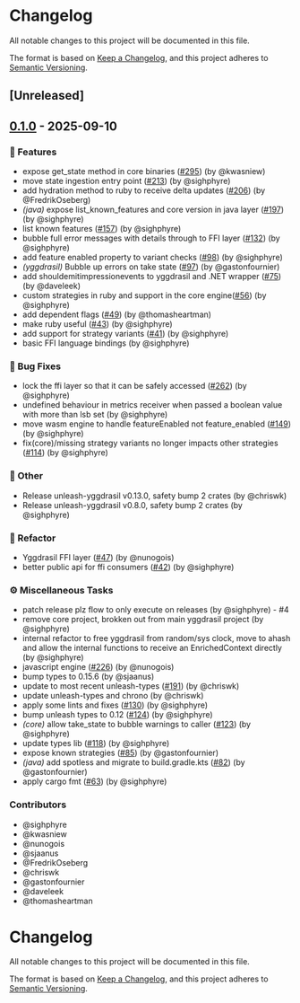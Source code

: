 # Changelog

All notable changes to this project will be documented in this file.

The format is based on [Keep a Changelog](https://keepachangelog.com/en/1.0.0/),
and this project adheres to [Semantic Versioning](https://semver.org/spec/v2.0.0.html).

## [Unreleased]

## [0.1.0](https://github.com/Unleash/yggdrasil-bindings/releases/tag/v0.1.0) - 2025-09-10

### 🚀 Features
- expose get_state method in core binaries ([#295](https://github.com/unleash/unleash-edge/issues/295)) (by @kwasniew)
- move state ingestion entry point ([#213](https://github.com/unleash/unleash-edge/issues/213)) (by @sighphyre)
- add hydration method to ruby to receive delta updates ([#206](https://github.com/unleash/unleash-edge/issues/206)) (by @FredrikOseberg)
- *(java)* expose list_known_features and core version in java layer ([#197](https://github.com/unleash/unleash-edge/issues/197)) (by @sighphyre)
- list known features ([#157](https://github.com/unleash/unleash-edge/issues/157)) (by @sighphyre)
- bubble full error messages with details through to FFI layer ([#132](https://github.com/unleash/unleash-edge/issues/132)) (by @sighphyre)
- add feature enabled property to variant checks ([#98](https://github.com/unleash/unleash-edge/issues/98)) (by @sighphyre)
- *(yggdrasil)* Bubble up errors on take state ([#97](https://github.com/unleash/unleash-edge/issues/97)) (by @gastonfournier)
- add shouldemitimpressionevents to yggdrasil and .NET wrapper ([#75](https://github.com/unleash/unleash-edge/issues/75)) (by @daveleek)
- custom strategies in ruby and support in the core engine([#56](https://github.com/unleash/unleash-edge/issues/56)) (by @sighphyre)
- add dependent flags ([#49](https://github.com/unleash/unleash-edge/issues/49)) (by @thomasheartman)
- make ruby useful ([#43](https://github.com/unleash/unleash-edge/issues/43)) (by @sighphyre)
- add support for strategy variants ([#41](https://github.com/unleash/unleash-edge/issues/41)) (by @sighphyre)
- basic FFI language bindings (by @sighphyre)

### 🐛 Bug Fixes
- lock the ffi layer so that it can be safely accessed ([#262](https://github.com/unleash/unleash-edge/issues/262)) (by @sighphyre)
- undefined behaviour in metrics receiver when passed a boolean value with more than lsb set (by @sighphyre)
- move wasm engine to handle featureEnabled not feature_enabled ([#149](https://github.com/unleash/unleash-edge/issues/149)) (by @sighphyre)
- fix(core)/missing strategy variants no longer impacts other strategies ([#114](https://github.com/unleash/unleash-edge/issues/114)) (by @sighphyre)

### 💼 Other
- Release unleash-yggdrasil v0.13.0, safety bump 2 crates (by @chriswk)
- Release unleash-yggdrasil v0.8.0, safety bump 2 crates (by @sighphyre)

### 🚜 Refactor
- Yggdrasil FFI layer ([#47](https://github.com/unleash/unleash-edge/issues/47)) (by @nunogois)
- better public api for ffi consumers ([#42](https://github.com/unleash/unleash-edge/issues/42)) (by @sighphyre)

### ⚙️ Miscellaneous Tasks
- patch release plz flow to only execute on releases (by @sighphyre) - #4
- remove core project, brokken out from main yggdrasil project (by @sighphyre)
- internal refactor to free yggdrasil from random/sys clock, move to ahash and allow the internal functions to receive an EnrichedContext directly (by @sighphyre)
- javascript engine ([#226](https://github.com/unleash/unleash-edge/issues/226)) (by @nunogois)
- bump types to 0.15.6 (by @sjaanus)
- update to most recent unleash-types ([#191](https://github.com/unleash/unleash-edge/issues/191)) (by @chriswk)
- update unleash-types and chrono (by @chriswk)
- apply some lints and fixes ([#130](https://github.com/unleash/unleash-edge/issues/130)) (by @sighphyre)
- bump unleash types to 0.12 ([#124](https://github.com/unleash/unleash-edge/issues/124)) (by @sighphyre)
- *(core)* allow take_state to bubble warnings to caller ([#123](https://github.com/unleash/unleash-edge/issues/123)) (by @sighphyre)
- update types lib ([#118](https://github.com/unleash/unleash-edge/issues/118)) (by @sighphyre)
- expose known strategies ([#85](https://github.com/unleash/unleash-edge/issues/85)) (by @gastonfournier)
- *(java)* add spotless and migrate to build.gradle.kts ([#82](https://github.com/unleash/unleash-edge/issues/82)) (by @gastonfournier)
- apply cargo fmt ([#63](https://github.com/unleash/unleash-edge/issues/63)) (by @sighphyre)

### Contributors

* @sighphyre
* @kwasniew
* @nunogois
* @sjaanus
* @FredrikOseberg
* @chriswk
* @gastonfournier
* @daveleek
* @thomasheartman
# Changelog

All notable changes to this project will be documented in this file.

The format is based on [Keep a Changelog](https://keepachangelog.com/),
and this project adheres to [Semantic Versioning](https://semver.org/).
